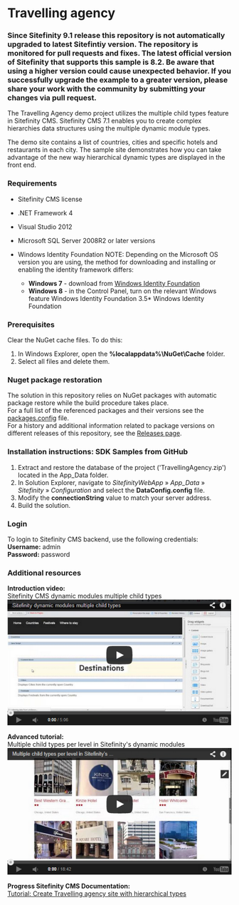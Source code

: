 Travelling agency
=================

### Since Sitefinity 9.1 release this repository is not automatically upgraded to latest Sitefintiy version. The repository is monitored for pull requests and fixes. The latest official version of Sitefinity that supports this sample is 8.2. Be aware that using a higher version could cause unexpected behavior. If you successfully upgrade the example to a greater version, please share your work with the community by submitting your changes via pull request.

The Travelling Agency demo project utilizes the multiple child types feature in Sitefinity CMS. Sitefinity CMS 7.1 enables you to create complex hierarchies data structures using the multiple dynamic module types. 

The demo site contains a list of countries, cities and specific hotels and restaurants in each city. The sample site demonstrates how you can take advantage of the new way hierarchical dynamic types are displayed in the front end.

### Requirements

* Sitefinity CMS license
* .NET Framework 4
* Visual Studio 2012
* Microsoft SQL Server 2008R2 or later versions
* Windows Identity Foundation
   NOTE: Depending on the Microsoft OS version you are using, the method for downloading and installing or enabling the identity framework differs:

  * **Windows 7** - download from [Windows Identity Foundation](http://www.microsoft.com/en-us/download/details.aspx?id=17331)
  * **Windows 8** - in the Control Panel, turn on the relevant Windows feature Windows Identity Foundation 3.5* Windows Identity Foundation

### Prerequisites

Clear the NuGet cache files. To do this:

1. In Windows Explorer, open the **%localappdata%\NuGet\Cache** folder.
2. Select all files and delete them.

### Nuget package restoration
The solution in this repository relies on NuGet packages with automatic package restore while the build procedure takes place.   
For a full list of the referenced packages and their versions see the [packages.config](https://github.com/Sitefinity-SDK/travelling-agency/blob/master/TravellingAgency/packages.config) file.    
For a history and additional information related to package versions on different releases of this repository, see the [Releases page](https://github.com/Sitefinity-SDK/travelling-agency/releases).    


### Installation instructions: SDK Samples from GitHub

1. Extract and restore the database of the project ('TravellingAgency.zip') located in the App_Data folder.
1. In Solution Explorer, navigate to _SitefinityWebApp_ » *App_Data* » _Sitefinity_ » _Configuration_ and select the **DataConfig.config** file.
2. Modify the **connectionString** value to match your server address.
3. Build the solution.


### Login

To login to Sitefinity CMS backend, use the following credentials:  
**Username:** admin  
**Password:** password

### Additional resources

**Introduction video:**  
Sitefinity CMS dynamic modules multiple child types
[![Tooltip](https://raw.githubusercontent.com/Sitefinity-SDK/travelling-agency/master/TravellingAgency.png)](http://youtu.be/WCfc9GQoGoQ)


**Advanced tutorial:**  
Multiple child types per level in Sitefinity's dynamic modules
[![Tooltip](https://raw.githubusercontent.com/Sitefinity-SDK/travelling-agency/master/TravellingAgencyDemo2.png)](http://youtu.be/C2t_iT8OGDg)

**Progress Sitefinity CMS Documentation:**   
[Tutorial: Create Travelling agency site with hierarchical types](http://docs.sitefinity.com/tutorial-create-travelling-agency-site-with-hierarchical-types)
